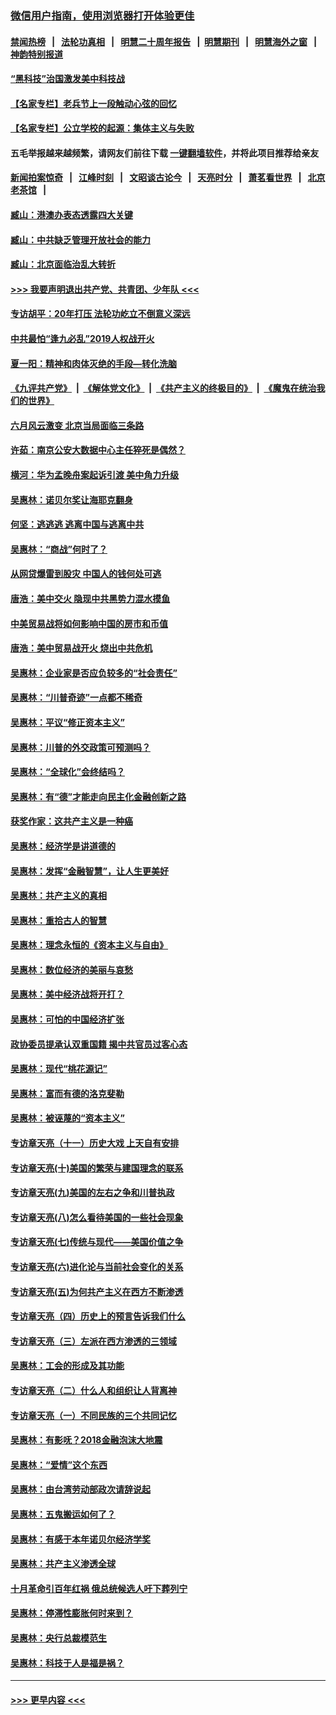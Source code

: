 ### [微信用户指南，使用浏览器打开体验更佳](https://github.com/gfw-breaker/banned-news1/blob/master/indexes/wechat-guide.md?t=0)
#### [禁闻热榜](热点新闻.md?t=0)  &nbsp;&nbsp;|&nbsp;&nbsp; [法轮功真相](https://github.com/gfw-breaker/truth/blob/master/README.md?t=0) &nbsp;&nbsp;|&nbsp;&nbsp; [明慧二十周年报告](https://github.com/gfw-breaker/mh-reports/blob/master/README.md?t=0) &nbsp;&nbsp;|&nbsp;&nbsp;[明慧期刊](https://github.com/gfw-breaker/mh-qikan) &nbsp;&nbsp;|&nbsp;&nbsp; [明慧海外之窗](https://github.com/gfw-breaker/mh-news/blob/master/README.md?t=0) &nbsp;&nbsp;|&nbsp;&nbsp; [神韵特别报道](https://github.com/gfw-breaker/mh-news/blob/master/shenyun.md?t=0)
#### [“黑科技”治国激发美中科技战](../pages/nsc423/n11638056.md?t=02062111) 
#### [【名家专栏】老兵节上一段触动心弦的回忆](../pages/nsc423/n11646016.md?t=02062111) 
#### [【名家专栏】公立学校的起源：集体主义与失败](../pages/nsc423/n11601833.md?t=02062111) 
#### 五毛举报越来越频繁，请网友们前往下载 [一键翻墙软件](https://github.com/gfw-breaker/ssr-accounts)，并将此项目推荐给亲友
#### [新闻拍案惊奇](https://github.com/gfw-breaker/banned-news1/blob/master/pages/link4.md) &nbsp;&nbsp;|&nbsp;&nbsp; [江峰时刻](https://github.com/gfw-breaker/banned-news1/blob/master/pages/link4.md) &nbsp;&nbsp;|&nbsp;&nbsp; [文昭谈古论今](https://github.com/gfw-breaker/banned-news1/blob/master/pages/link4.md) &nbsp;&nbsp;|&nbsp;&nbsp; [天亮时分](https://github.com/gfw-breaker/banned-news1/blob/master/pages/link4.md) &nbsp;&nbsp;|&nbsp;&nbsp; [萧茗看世界](https://github.com/gfw-breaker/banned-news1/blob/master/pages/link4.md) &nbsp;&nbsp;|&nbsp;&nbsp; [北京老茶馆](https://github.com/gfw-breaker/banned-news1/blob/master/pages/link4.md) &nbsp;&nbsp;|&nbsp;&nbsp; 
#### [臧山：港澳办表态透露四大关键](../pages/nsc423/n11421628.md?t=02062111) 
#### [臧山：中共缺乏管理开放社会的能力](../pages/nsc423/n11407457.md?t=02062111) 
#### [臧山：北京面临治乱大转折](../pages/nsc423/n11406895.md?t=02062111) 
#### [>>> 我要声明退出共产党、共青团、少年队 <<<](https://github.com/begood0513/goodnews/blob/master/quit/letter.md) 
#### [专访胡平：20年打压 法轮功屹立不倒意义深远](../pages/nsc423/n11398800.md?t=02062111) 
#### [中共最怕“逢九必乱”2019人权战开火](../pages/nsc423/n11385248.md?t=02062111) 
#### [夏一阳：精神和肉体灭绝的手段—转化洗脑](../pages/nsc423/n11368250.md?t=02062111) 
#### [《九评共产党》](https://github.com/begood0513/9ping.md/blob/master/README.md) &nbsp;|&nbsp; [《解体党文化》](../../../../jtdwh.md/blob/master/README.md)  &nbsp;|&nbsp; [《共产主义的终极目的》](../../../../gczydzjmd.md/blob/master/README.md) &nbsp;|&nbsp; [《魔鬼在统治我们的世界》](../../../../mgztzwmdsj.md/blob/master/README.md) 
#### [六月风云激变 北京当局面临三条路](../pages/nsc423/n11313668.md?t=02062111) 
#### [许茹：南京公安大数据中心主任猝死是偶然？](../pages/nsc423/n11064744.md?t=02062111) 
#### [横河：华为孟晚舟案起诉引渡 美中角力升级](../pages/nsc423/n11027230.md?t=02062111) 
#### [吴惠林：诺贝尔奖让海耶克翻身](../pages/nsc423/n10890049.md?t=02062111) 
#### [何坚：逃逃逃 逃离中国与逃离中共](../pages/nsc423/n10592891.md?t=02062111) 
#### [吴惠林：“商战”何时了？](../pages/nsc423/n10573558.md?t=02062111) 
#### [从网贷爆雷到股灾 中国人的钱何处可逃](../pages/nsc423/n10572800.md?t=02062111) 
#### [唐浩：美中交火 隐现中共黑势力混水摸鱼](../pages/nsc423/n10544040.md?t=02062111) 
#### [中美贸易战将如何影响中国的房市和币值](../pages/nsc423/n10543697.md?t=02062111) 
#### [唐浩：美中贸易战开火 烧出中共危机](../pages/nsc423/n10540126.md?t=02062111) 
#### [吴惠林：企业家是否应负较多的“社会责任”](../pages/nsc423/n10535022.md?t=02062111) 
#### [吴惠林：“川普奇迹”一点都不稀奇](../pages/nsc423/n10512808.md?t=02062111) 
#### [吴惠林：平议“修正资本主义”](../pages/nsc423/n10495724.md?t=02062111) 
#### [吴惠林：川普的外交政策可预测吗？](../pages/nsc423/n10462387.md?t=02062111) 
#### [吴惠林：“全球化”会终结吗？](../pages/nsc423/n10452838.md?t=02062111) 
#### [吴惠林：有“德”才能走向民主化金融创新之路](../pages/nsc423/n10432292.md?t=02062111) 
#### [获奖作家：这共产主义是一种癌](../pages/nsc423/n10431541.md?t=02062111) 
#### [吴惠林：经济学是讲道德的](../pages/nsc423/n10398014.md?t=02062111) 
#### [吴惠林：发挥“金融智慧”，让人生更美好](../pages/nsc423/n10375019.md?t=02062111) 
#### [吴惠林：共产主义的真相](../pages/nsc423/n10351394.md?t=02062111) 
#### [吴惠林：重拾古人的智慧](../pages/nsc423/n10337691.md?t=02062111) 
#### [吴惠林：理念永恒的《资本主义与自由》](../pages/nsc423/n10316274.md?t=02062111) 
#### [吴惠林：数位经济的美丽与哀愁](../pages/nsc423/n10292946.md?t=02062111) 
#### [吴惠林：美中经济战将开打？](../pages/nsc423/n10258825.md?t=02062111) 
#### [吴惠林：可怕的中国经济扩张](../pages/nsc423/n10219147.md?t=02062111) 
#### [政协委员提承认双重国籍 揭中共官员过客心态](../pages/nsc423/n10208809.md?t=02062111) 
#### [吴惠林：现代“桃花源记”](../pages/nsc423/n10185234.md?t=02062111) 
#### [吴惠林：富而有德的洛克斐勒](../pages/nsc423/n10142264.md?t=02062111) 
#### [吴惠林：被诬蔑的“资本主义”](../pages/nsc423/n10124816.md?t=02062111) 
#### [专访章天亮（十一）历史大戏 上天自有安排](../pages/nsc423/n10094905.md?t=02062111) 
#### [专访章天亮(十)美国的繁荣与建国理念的联系](../pages/nsc423/n10094899.md?t=02062111) 
#### [专访章天亮(九)美国的左右之争和川普执政](../pages/nsc423/n10094889.md?t=02062111) 
#### [专访章天亮(八)怎么看待美国的一些社会现象](../pages/nsc423/n10094857.md?t=02062111) 
#### [专访章天亮(七)传统与现代——美国价值之争](../pages/nsc423/n10093140.md?t=02062111) 
#### [专访章天亮(六)进化论与当前社会变化的关系](../pages/nsc423/n10092036.md?t=02062111) 
#### [专访章天亮(五)为何共产主义在西方不断渗透](../pages/nsc423/n10083620.md?t=02062111) 
#### [专访章天亮（四）历史上的预言告诉我们什么](../pages/nsc423/n10083606.md?t=02062111) 
#### [专访章天亮（三）左派在西方渗透的三领域](../pages/nsc423/n10081115.md?t=02062111) 
#### [吴惠林：工会的形成及其功能](../pages/nsc423/n10080633.md?t=02062111) 
#### [专访章天亮（二）什么人和组织让人背离神](../pages/nsc423/n10076637.md?t=02062111) 
#### [专访章天亮（一）不同民族的三个共同记忆](../pages/nsc423/n10074188.md?t=02062111) 
#### [吴惠林：有影呒？2018金融泡沫大地震](../pages/nsc423/n10040534.md?t=02062111) 
#### [吴惠林：“爱情”这个东西](../pages/nsc423/n10019423.md?t=02062111) 
#### [吴惠林：由台湾劳动部政次请辞说起](../pages/nsc423/n9979679.md?t=02062111) 
#### [吴惠林：五鬼搬运如何了？](../pages/nsc423/n9925338.md?t=02062111) 
#### [吴惠林：有感于本年诺贝尔经济学奖](../pages/nsc423/n9871883.md?t=02062111) 
#### [吴惠林：共产主义渗透全球](../pages/nsc423/n9812748.md?t=02062111) 
#### [十月革命引百年红祸 俄总统候选人吁下葬列宁](../pages/nsc423/n9810182.md?t=02062111) 
#### [吴惠林：停滞性膨胀何时来到？](../pages/nsc423/n9764136.md?t=02062111) 
#### [吴惠林：央行总裁模范生](../pages/nsc423/n9728134.md?t=02062111) 
#### [吴惠林：科技于人是福是祸？](../pages/nsc423/n9672982.md?t=02062111) 

----
#### [ >>> 更早内容 <<< ](../indexes/nsc423-earlier.md)
